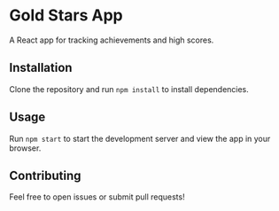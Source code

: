 # Gold Stars App
A React app for tracking achievements and high scores.

## Installation
Clone the repository and run `npm install` to install dependencies.

## Usage
Run `npm start` to start the development server and view the app in your browser.

## Contributing
Feel free to open issues or submit pull requests!